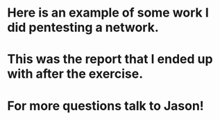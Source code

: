 # Here is an example of some work I did pentesting a network.
#
# This was the report that I ended up with after the exercise.
# For more questions talk to Jason!
